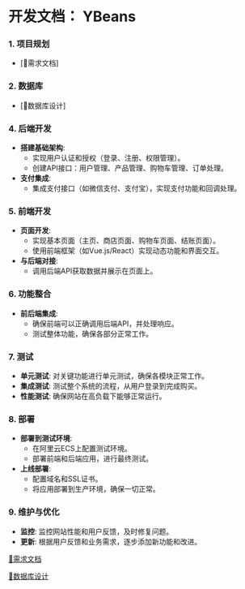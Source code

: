 # 开发文档： YBeans

### 1. **项目规划**

- [📃需求文档]

### 2. **数据库**

- [🧮数据库设计]

### 4. **后端开发**

- **搭建基础架构**:
    - 实现用户认证和授权（登录、注册、权限管理）。
    - 创建API接口：用户管理、产品管理、购物车管理、订单处理。
- **支付集成**:
    - 集成支付接口（如微信支付、支付宝），实现支付功能和回调处理。

### 5. **前端开发**

- **页面开发**:
    - 实现基本页面（主页、商店页面、购物车页面、结账页面）。
    - 使用前端框架（如Vue.js/React）实现动态功能和界面交互。
- **与后端对接**:
    - 调用后端API获取数据并展示在页面上。

### 6. **功能整合**

- **前后端集成**:
    - 确保前端可以正确调用后端API，并处理响应。
    - 测试整体功能，确保各部分正常工作。

### 7. **测试**

- **单元测试**: 对关键功能进行单元测试，确保各模块正常工作。
- **集成测试**: 测试整个系统的流程，从用户登录到完成购买。
- **性能测试**: 确保网站在高负载下能够正常运行。

### 8. **部署**

- **部署到测试环境**:
    - 在阿里云ECS上配置测试环境。
    - 部署前端和后端应用，进行最终测试。
- **上线部署**:
    - 配置域名和SSL证书。
    - 将应用部署到生产环境，确保一切正常。

### 9. **维护与优化**

- **监控**: 监控网站性能和用户反馈，及时修复问题。
- **更新**: 根据用户反馈和业务需求，逐步添加新功能和改进。

[📃需求文档](%E5%BC%80%E5%8F%91%E6%96%87%E6%A1%A3%EF%BC%9A%20YBeans%203fc9f759684a4534aaa45916a48c56a6/%F0%9F%93%83%E9%9C%80%E6%B1%82%E6%96%87%E6%A1%A3%205c4381cdb0eb4079b9e6bec0a9e83d3c.md)

[🧮数据库设计](%E5%BC%80%E5%8F%91%E6%96%87%E6%A1%A3%EF%BC%9A%20YBeans%203fc9f759684a4534aaa45916a48c56a6/%F0%9F%A7%AE%E6%95%B0%E6%8D%AE%E5%BA%93%E8%AE%BE%E8%AE%A1%20a83ace44f4d146318691ce1f3e6947cb.md)
